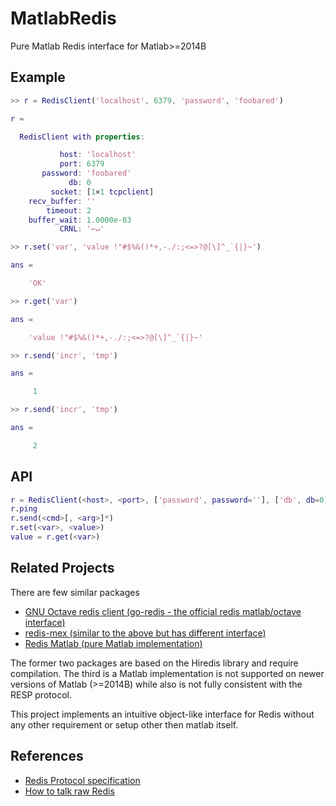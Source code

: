 # MatlabRedis
Pure Matlab Redis interface for Matlab>=2014B

## Example
```Matlab
>> r = RedisClient('localhost', 6379, 'password', 'foobared')

r = 

  RedisClient with properties:

           host: 'localhost'
           port: 6379
       password: 'foobared'
             db: 0
         socket: [1×1 tcpclient]
    recv_buffer: ''
        timeout: 2
    buffer_wait: 1.0000e-03
           CRNL: '←↵'

>> r.set('var', 'value !"#$%&()*+,-./:;<=>?@[\]^_`{|}~')

ans =

    'OK'

>> r.get('var')

ans =

    'value !"#$%&()*+,-./:;<=>?@[\]^_`{|}~'

>> r.send('incr', 'tmp')

ans =

     1

>> r.send('incr', 'tmp')

ans =

     2
```
## API
```Matlab
r = RedisClient(<host>, <port>, ['password', password=''], ['db', db=0])
r.ping
r.send(<cmd>[, <arg>]*)
r.set(<var>, <value>)
value = r.get(<var>)
```

## Related Projects
There are few similar packages
- [GNU Octave redis client (go-redis - the official redis matlab/octave interface)](https://github.com/markuman/go-redis)
- [redis-mex (similar to the above but has different interface)](https://github.com/svdev/redis-matlab-mex)
- [Redis Matlab (pure Matlab implementation)](https://github.com/dantswain/redis-matlab)

The former two packages are based on the Hiredis library and require compilation. 
The third is a Matlab implementation is not supported on newer versions of Matlab (>=2014B) 
while also is not fully consistent with the RESP protocol.

This project implements an intuitive object-like interface for Redis without any other requirement or setup other then matlab itself.

## References

- [Redis Protocol specification](https://redis.io/topics/protocol)
- [How to talk raw Redis](https://www.compose.com/articles/how-to-talk-raw-redis/)
